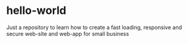 # hello-world
Just a repository to learn how to create a fast loading, responsive and secure web-site and web-app for small business
